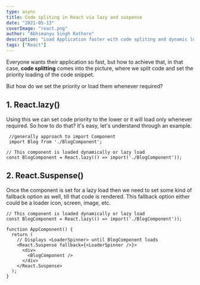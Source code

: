 ```yaml
---
type: async
title: Code spliting in React via lazy and suspense
date: "2021-05-13"
coverImage: "react.png"
author: "Abhimanyu Singh Rathore"
description: "Load Application faster with code spliting and dynamic loading"
tags: ["React"]
---
```


Everyone wants their application so fast, but how to achieve that, in that case, **code splitting** comes into the picture, where we split code and set the priority loading of the code snippet.

But how do we set the priority or load them whenever required?

## 1. React.lazy()

Using this we can set code priority to the lower or it will load only whenever required. So how to do that? it's easy, let's understand through an example.

```JS
 //generally approach to import Component
 import Blog from './BlogComponent';
```

```JS
// This component is loaded dynamically or lazy load
const BlogComponent = React.lazy(() => import('./BlogComponent'));
```

## 2. React.Suspense()

Once the component is set for a lazy load then we need to set some kind of fallback option as well, till that code is rendered. This fallback option either could be a loader icon, screen, image, etc.

```JS
// This component is loaded dynamically or lazy load
const BlogComponent = React.lazy(() => import('./BlogComponent'));

function AppComponent() {
  return (
    // Displays <LoaderSpinner> until BlogComponent loads
    <React.Suspense fallback={<LoaderSpinner />}>
      <div>
        <BlogComponent />
      </div>
    </React.Suspense>
  );
}
```
